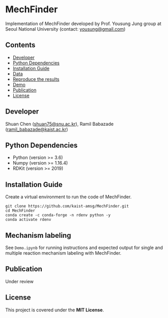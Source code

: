 # MechFinder

Implementation of MechFinder developed by Prof. Yousung Jung group at Seoul National University (contact: yousung@gmail.com)<br>


## Contents

- [Developer](#developer)
- [Python Dependencies](#python-dependencies)
- [Installation Guide](#installation-guide)
- [Data](#data)
- [Reproduce the results](#reproduce-the-results)
- [Demo](#demo)
- [Publication](#publication)
- [License](#license)

## Developer
Shuan Chen (shuan75@snu.ac.kr), Ramil Babazade (ramil_babazade@kaist.ac.kr)<br>

## Python Dependencies
* Python (version >= 3.6)
* Numpy (version >= 1.16.4)
* RDKit (version >= 2019)

## Installation Guide
Create a virtual environment to run the code of MechFinder.<br>
```
git clone https://github.com/kaist-amsg/MechFinder.git
cd MechFinder
conda create -c conda-forge -n rdenv python -y
conda activate rdenv
```


## Mechanism labeling
See `Demo.ipynb` for running instructions and expected output for single and multiple reaction mechanism labeling with MechFinder.

## Publication
Under review

## License
This project is covered under the **MIT License**.
